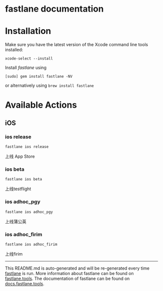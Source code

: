 fastlane documentation
================
# Installation

Make sure you have the latest version of the Xcode command line tools installed:

```
xcode-select --install
```

Install _fastlane_ using
```
[sudo] gem install fastlane -NV
```
or alternatively using `brew install fastlane`

# Available Actions
## iOS
### ios release
```
fastlane ios release
```
上线 App Store
### ios beta
```
fastlane ios beta
```
上线testflight
### ios adhoc_pgy
```
fastlane ios adhoc_pgy
```
上线蒲公英
### ios adhoc_firim
```
fastlane ios adhoc_firim
```
上线firim

----

This README.md is auto-generated and will be re-generated every time [fastlane](https://fastlane.tools) is run.
More information about fastlane can be found on [fastlane.tools](https://fastlane.tools).
The documentation of fastlane can be found on [docs.fastlane.tools](https://docs.fastlane.tools).
